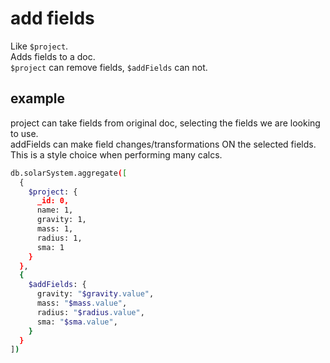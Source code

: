 # add fields
Like `$project`.  
Adds fields to a doc.  
`$project` can remove fields, `$addFields` can not.  

## example
project can take fields from original doc, selecting the fields we are looking to use.  
addFields can make field changes/transformations ON the selected fields.  
This is a style choice when performing many calcs.  

```bash
db.solarSystem.aggregate([
  {
    $project: {
      _id: 0,
      name: 1,
      gravity: 1,
      mass: 1,
      radius: 1,
      sma: 1
    }
  },
  {
    $addFields: {
      gravity: "$gravity.value",
      mass: "$mass.value",
      radius: "$radius.value",
      sma: "$sma.value",
    }
  }
])
```